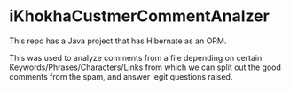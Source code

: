 # iKhokhaCustmerCommentAnalzer

This repo has a Java project that has Hibernate as an ORM. 

This was used to analyze comments from a file depending on certain Keywords/Phrases/Characters/Links from which we can split out the good comments from the spam, and answer legit questions raised.
